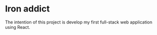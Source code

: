 ﻿# Iron addict 

 The intention of this project is develop my first full-stack web application using React. 


 
